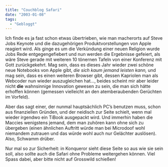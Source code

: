 ```yaml
---
title: "Couchblog Safari"
date: "2003-01-08"
tags:
  - "Gebloggt"
---
```


Ich finde es ja fast schon etwas übertrieben, wie man macherorts auf Steve Jobs Keynote und die dazugehörigen Produktvorstellungen von Apple reagiert wird. Als ginge es um die Verkündung einer neuen Religion wurde Jobs Rede entgegengefiebert und nun werden die Ergebnisse gefeiert, als wäre Steve gerade mit weiteren 10 tönernen Tafeln von einer Konferenz mit Gott zurückgekehrt. Mag sein, dass es dieses Jahr wieder zwei schöne neue Notebooks von Apple gibt, _die sich kaum jemand leisten kann,_ und mag sein, dass es einen weiteren Browser gibt, dessen Kapriolen man als Webcoder nun wieder auszugleichen hat…, beides scheint mir aber leider nicht **die** wahnsinnige Innovation gewesen zu sein, die man sich hätte erhoffen können (gemessen vielleicht an den atemberaubenden Gerüchten im Vorfeld).

Aber das sagt einer, der nunmal hauptsächlich PC’s benutzen muss, schon aus finanziellen Gründen, und der neidisch zur Seite schielt, wenn mal wieder irgendwo ein TiBook ausgepackt wird. Und immerhin haben die Maccies wenigstens jemand, dem man zuhören kann ohne sich zu übergeben (einen ähnlichen Auftritt würde man bei Microdoof wohl niemandem zutrauen und das würde wohl auch nur Gelächter auslösen). Also, Schwamm drüber.

Nur mal so zur Sicherheit: in Konqueror sieht diese Seite so aus wie sie sein soll, also sollte auch die Safari ohne Probleme weitergehen können. Viel Spass dabei, aber bitte nicht auf Grosswild schießen!
